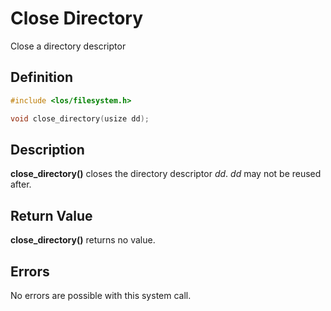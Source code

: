 # Close Directory
Close a directory descriptor

## Definition

```c
#include <los/filesystem.h>

void close_directory(usize dd);
```

## Description
**close_directory()** closes the directory descriptor *dd*. *dd* may not be reused after.

## Return Value
**close_directory()** returns no value.

## Errors
No errors are possible with this system call.